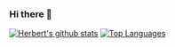 
### Hi there 👋
[![Herbert's github stats](https://github-readme-stats.vercel.app/api?username=herbertmaa&count_private=true&show_icons=true&theme=chartreuse-dark)](https://github.com/anuraghazra/github-readme-stats)
[![Top Languages](https://github-readme-stats.vercel.app/api/top-langs/?username=herbertmaa&count_private=true&layout=compact&theme=chartreuse-dark)](https://github.com/anuraghazra/github-readme-stats)


